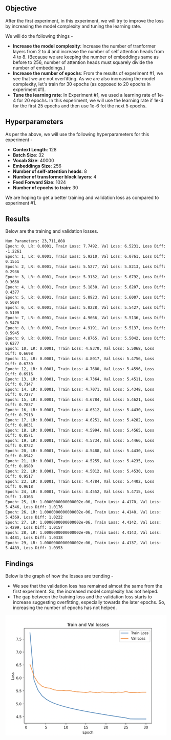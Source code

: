 ## Objective
After the first experiment, in this experiment, we will try to improve the loss by increasing the model complexity and tuning the learning rate. 

We will do the following things -

- **Increase the model complexity**: Increase the number of tranformer layers from 2 to 4 and increase the number of self attention heads from 4 to 8. (Because we are keeping the number of embeddings same as before to 256, number of attention heads must squarely divide the number of embeddings.)
- **Increase the number of epochs**: From the results of experiment #1, we see that we are not overfitting. As we are also increasing the model complexity, let's train for 30 epochs (as opposed to 20 epochs in experiment #1).
- **Tune the learning rate**: In Experiment #1, we used a learning rate of 1e-4 for 20 epochs. In this experiment, we will use the learning rate if 1e-4 for the first 25 epochs and then use 1e-6 fot the next 5 epochs.

## Hyperparameters
As per the above, we will use the following hyperparameters for this experiment -
- **Context Length**: 128
- **Batch Size**: 32
- **Vocab Size**: 40000
- **Embeddings Size**: 256
- **Number of self-attention heads**: 8
- **Number of transformer block layers**: 4
- **Feed Forward Size**: 1024
- **Number of epochs to train**: 30


We are hoping to get a better training and validation loss as compared to experiment #1.

## Results
Below are the training and validation losses.
```
Num Parameters: 23,711,808
Epoch: 0, LR: 0.0001, Train Loss: 7.7492, Val Loss: 6.5231, Loss Diff: -1.2261
Epoch: 1, LR: 0.0001, Train Loss: 5.9210, Val Loss: 6.0761, Loss Diff: 0.1551
Epoch: 2, LR: 0.0001, Train Loss: 5.5277, Val Loss: 5.8213, Loss Diff: 0.2936
Epoch: 3, LR: 0.0001, Train Loss: 5.3132, Val Loss: 5.6792, Loss Diff: 0.3660
Epoch: 4, LR: 0.0001, Train Loss: 5.1830, Val Loss: 5.6207, Loss Diff: 0.4377
Epoch: 5, LR: 0.0001, Train Loss: 5.0923, Val Loss: 5.6007, Loss Diff: 0.5084
Epoch: 6, LR: 0.0001, Train Loss: 5.0228, Val Loss: 5.5427, Loss Diff: 0.5199
Epoch: 7, LR: 0.0001, Train Loss: 4.9666, Val Loss: 5.5136, Loss Diff: 0.5470
Epoch: 8, LR: 0.0001, Train Loss: 4.9191, Val Loss: 5.5137, Loss Diff: 0.5945
Epoch: 9, LR: 0.0001, Train Loss: 4.8765, Val Loss: 5.5042, Loss Diff: 0.6277
Epoch: 10, LR: 0.0001, Train Loss: 4.8370, Val Loss: 5.5068, Loss Diff: 0.6698
Epoch: 11, LR: 0.0001, Train Loss: 4.8017, Val Loss: 5.4756, Loss Diff: 0.6739
Epoch: 12, LR: 0.0001, Train Loss: 4.7680, Val Loss: 5.4596, Loss Diff: 0.6916
Epoch: 13, LR: 0.0001, Train Loss: 4.7364, Val Loss: 5.4511, Loss Diff: 0.7147
Epoch: 14, LR: 0.0001, Train Loss: 4.7071, Val Loss: 5.4348, Loss Diff: 0.7277
Epoch: 15, LR: 0.0001, Train Loss: 4.6784, Val Loss: 5.4621, Loss Diff: 0.7837
Epoch: 16, LR: 0.0001, Train Loss: 4.6512, Val Loss: 5.4430, Loss Diff: 0.7918
Epoch: 17, LR: 0.0001, Train Loss: 4.6251, Val Loss: 5.4282, Loss Diff: 0.8031
Epoch: 18, LR: 0.0001, Train Loss: 4.5994, Val Loss: 5.4565, Loss Diff: 0.8571
Epoch: 19, LR: 0.0001, Train Loss: 4.5734, Val Loss: 5.4466, Loss Diff: 0.8732
Epoch: 20, LR: 0.0001, Train Loss: 4.5488, Val Loss: 5.4430, Loss Diff: 0.8942
Epoch: 21, LR: 0.0001, Train Loss: 4.5255, Val Loss: 5.4235, Loss Diff: 0.8980
Epoch: 22, LR: 0.0001, Train Loss: 4.5012, Val Loss: 5.4530, Loss Diff: 0.9517
Epoch: 23, LR: 0.0001, Train Loss: 4.4784, Val Loss: 5.4402, Loss Diff: 0.9618
Epoch: 24, LR: 0.0001, Train Loss: 4.4552, Val Loss: 5.4715, Loss Diff: 1.0163
Epoch: 25, LR: 1.0000000000000002e-06, Train Loss: 4.4170, Val Loss: 5.4346, Loss Diff: 1.0176
Epoch: 26, LR: 1.0000000000000002e-06, Train Loss: 4.4148, Val Loss: 5.4369, Loss Diff: 1.0222
Epoch: 27, LR: 1.0000000000000002e-06, Train Loss: 4.4142, Val Loss: 5.4299, Loss Diff: 1.0157
Epoch: 28, LR: 1.0000000000000002e-06, Train Loss: 4.4143, Val Loss: 5.4481, Loss Diff: 1.0338
Epoch: 29, LR: 1.0000000000000002e-06, Train Loss: 4.4137, Val Loss: 5.4489, Loss Diff: 1.0353
```

## Findings

Below is the graph of how the losses are trending - 

- We see that the validation loss has remained almost the same from the first experiment. So, the increased model complexity has not helped.
- The gap between the training loss and the validation loss starts to increase suggesting overfitting, especially towards the later epochs. So, increasing the number of epochs has not helped. 

![Losses](loss.png)
